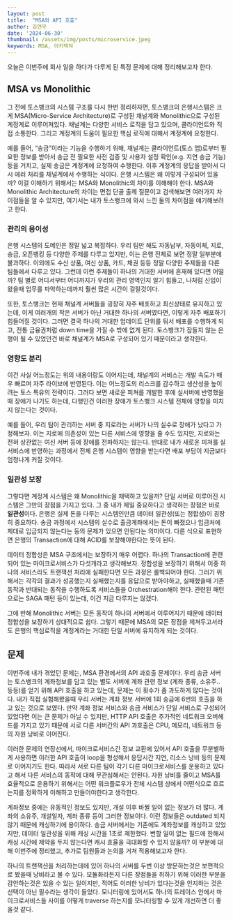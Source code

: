 ```yaml
---
layout: post
title:  "MSA와 API 호출"
author: 김연우
date: '2024-06-30'
thumbnail: /assets/img/posts/microservice.jpeg
keywords: MSA, 아키텍쳐
---
```


오늘은 이번주에 회사 일을 하다가 다루게 된 특정 문제에 대해 정리해보고자 한다.

## MSA vs Monolithic
그 전에 토스뱅크의 시스템 구조를 다시 한번 정리하자면, 토스뱅크의 은행시스템은 크게 MSA(Micro-Service Architecture)로 구성된 채널계와 Monolithic으로 구성된 계정계로 이루어져있다. 채널계는 다양한 서비스 로직을 담고 있으며, 클라이언트와 직접 소통한다. 그리고 계정계의 도움이 필요한 핵심 로직에 대해서 계정계에 요청한다.

예를 들어, “송금”이라는 기능을 수행하기 위해, 채널계는 클라이언트(토스 앱)로부터 필요한 정보를 받아서 송금 전 필요한 사전 검증 및 사용자 설정 확인(e.g. 지연 송금 기능) 등을 거치고, 실제 송금은 계정계에 요청하여 수행한다. 이후 계정계의 응답을 받아서 다시 에러 처리를 채널계에서 수행하는 식이다. 은행 시스템은 왜 이렇게 구성되어 있을까? 이걸 이해하기 위해서는 MSA와 Monolithic의 차이를 이해해야 한다. MSA와 Monolithic Architecture의 차이는 면접 단골 출제 질문이고 검색해보면 여러가지 차이점들을 알 수 있지만, 여기서는 내가 토스뱅크에 와서 느낀 둘의 차이점을 얘기해보려고 한다.

### 관리의 용이성
은행 시스템의 도메인은 정말 넓고 복잡하다. 우리 팀만 해도 자동납부, 자동이체, 지로, 송금, 오픈뱅킹 등 다양한 주제를 다루고 있지만, 이는 은행 전체로 보면 정말 일부분에 불과하다. 이외에도 수신 상품, 여신 상품, 카드, 채권 등등 정말 다양한 주제들을 다른 팀들에서 다루고 있다. 그런데 이런 주제들이 하나의 거대한 서버에 혼재해 있다면 어떨까? 팀 별로 어디서부터 어디까지가 우리의 관리 영역인지 알기 힘들고, 나처럼 신입이 왔을때 업무를 파악하는데까지 훨씬 많은 시간이 걸릴것이다.

또한, 토스뱅크는 현재 채널계 서버들을 굉장히 자주 배포하고 최신상태로 유지하고 있는데, 이게 여러개의 작은 서버가 아닌 거대한 하나의 서버였다면, 이렇게 자주 배포하기 힘들어질 것이다. 그러면 결국 하나의 거대한 업데이트 단위를 둬서 배포를 수행하게 되고, 전통 금융권처럼 down time을 가질 수 밖에 없게 된다. 토스뱅크가 잠들지 않는 은행이 될 수 있었던건 바로 채널계가 MSA로 구성되어 있기 때문이라고 생각한다.

### 영향도 분리
이건 사실 어느정도는 위의 내용이랑도 이어지는데, 채널계의 서비스는 개발 속도가 매우 빠르며 자주 라이브에 반영된다. 이는 어느정도의 리스크를 감수하고 생산성을 높이려는 토스 특유의 전략이다. 그러다 보면 새로운 피쳐를 개발한 후에 실서버에 반영했을때 장애가 나기도 하는데, 다행인건 이러한 장애가 토스뱅크 시스템 전체에 영향을 미치지 않는다는 것이다.

예를 들어, 우리 팀이 관리하는 서버 중 지로라는 서버가 나의 실수로 장애가 났다고 가정해보자. 이는 지로에 의존성이 있는 다른 서비스에 영향을 줄 수도 있지만, 지로와는 전혀 상관없는 여신 서버 등에 장애를 전파하지는 않는다. 반대로 내가 새로운 피쳐를 실서비스에 반영하는 과정에서 전체 은행 시스템이 영향을 받는다면 배포 부담이 지금보다 엄청나게 커질 것이다.

### 일관성 보장
그렇다면 계정계 시스템은 왜 Monolithic을 채택하고 있을까? 단일 서버로 이루어진 시스템은 그만의 장점을 가지고 있다. 그 중 내가 제일 중요하다고 생각하는 장점은 바로 **일관성**이다. 은행은 실제 돈을 다루는 시스템인만큼 데이터 일관성(또는 정합성)이 굉장히 중요하다. 송금 과정에서 시스템의 실수로 출금계좌에서는 돈이 빠졌으나 입금처에 제대로 입금되지 않는다는 등의 문제가 있으면 안된다는 의미이다. 다른 식으로 표현하면 은행의 Transaction에 대해 ACID를 보장해야한다는 뜻이 된다.

데이터 정합성은 MSA 구조에서는 보장하기 매우 어렵다. 하나의 Transaction에 관련되어 있는 마이크로서비스가 다섯개라고 생각해보자. 정합성을 보장하기 위해서 이중 하나의 서비스라도 트랜잭션 처리에 실패한다면 모든 과정은 롤백되어야 한다. 그러기 위해서는 각각의 결과가 성공했는지 실패했는지를 응답으로 받아야하고, 실패했을때 기존 동작과 반대되는 동작을 수행하도록 서비스들을 Orchestration해야 한다. 관련된 패턴으로는 SAGA 패턴 등이 있는데, 이건 지금 다루지는 않겠다. 

그에 반해 Monolithic 서버는 모든 동작이 하나의 서버에서 이루어지기 때문에 데이터 정합성을 보장하기 상대적으로 쉽다. 그렇기 때문에 MSA의 모든 장점을 제쳐두고서라도 은행의 핵심로직을 계정계라는 거대한 단일 서버에 유지하게 되는 것이다.

## 문제
이번주에 내가 겪었던 문제는, MSA 환경에서의 API 과호출 문제이다. 우리 송금 서버는 토스뱅크의 계좌정보를 담고 있는 별도 서버에 계좌 관련 정보 (계좌 종류, 소유주.. 등등)를 얻기 위해 API 호출을 하고 있는데, 문제는 이 횟수가 좀 과도하게 많다는 것이다. 내가 직접 실험해봤을때 우리 서버는 계좌 정보 서버에 1회 송금에 6번의 호출을 하고 있는 것으로 보였다. 만약 계좌 정보 서비스와 송금 서비스가 단일 서비스로 구성되어 있었다면 이는 큰 문제가 아닐 수 있지만, HTTP API 호출은 추가적인 네트워크 오버헤드를 가지고 있기 때문에 서로 다른 서버간의 API 과호출은 CPU, 메모리, 네트워크 등의 자원 낭비로 이어진다.

이러한 문제의 연장선에서, 마이크로서비스간 정보 교환에 있어서 API 호출을 무분별하게 사용하면 이러한 API 호출이 loop을 형성해서 응답시간 지연, 리소스 낭비 등의 문제로 이어지기도 한다. 따라서 서로 다른 팀이 각기 다른 마이크로서비스를 운용하고 있다고 해서 다른 서비스의 동작에 대해 무관심해서는 안된다. 자원 낭비를 줄이고 MSA를 효율적으로 운용하기 위해서는 어떤 워크플로우가 전체 시스템 상에서 어떤식으로 흐르는지를 정확하게 이해하고 만들어야한다고 생각한다.

계좌정보 중에는 유동적인 정보도 있지만, 개설 이후 바뀔 일이 없는 정보가 더 많다. 계좌의 소유주, 개설일자, 계좌 종류 등이 그러한 정보이다. 이런 정보들은 outdated 되지 않기 때문에 캐싱하기에 용이하다. 송금 서버에서는 기존에도 계좌정보를 캐싱하고 있었지만, 데이터 일관성을 위해 캐싱 시간을 1초로 제한했다. 변할 일이 없는 필드에 한해서 캐싱 시간에 제약을 두지 않는다면 캐시 효율을 극대화할 수 있지 않을까? 이 부분에 대해 이번주에 정리했고, 추가로 팀원들과 논의를 거쳐 적용해보고자 한다.

하나의 트랜잭션을 처리하는데에 있어 하나의 서버를 두번 이상 방문하는것은 보편적으로 봤을때 낭비라고 볼 수 있다. 모듈화라든지 다른 장점들을 취하기 위해 이러한 부분을 감안하는것은 있을 수 있는 일이지만, 적어도 이러한 낭비가 있다는것을 인지하는 것은 선택이 아닌 필수라는 생각이 들었다. 모니터링에 있어서도 하나의 트레이스 안에서 마이크로서비스들 사이를 어떻게 traverse 하는지를 모니터링할 수 있게 개선하면 더 좋을것 같다.
